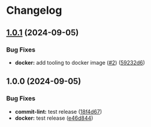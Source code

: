 # Changelog

## [1.0.1](https://github.com/avolent/dev-tools/compare/v1.0.0...v1.0.1) (2024-09-05)


### Bug Fixes

* **docker:** add tooling to docker image ([#2](https://github.com/avolent/dev-tools/issues/2)) ([59232d6](https://github.com/avolent/dev-tools/commit/59232d6c50c75b2642b274dd42ce2cfafc60d61f))

## 1.0.0 (2024-09-05)


### Bug Fixes

* **commit-lint:** test release ([18f4d67](https://github.com/avolent/dev-tools/commit/18f4d67da256c26e61f92944c0037c22266704a1))
* **docker:** test release ([e46d844](https://github.com/avolent/dev-tools/commit/e46d8446462d42d68bacd6f4c1c81a5a21c7978b))
